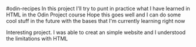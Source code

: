   #odin-recipes
In this project I'll try to punt in practice what I have learned in HTML in the Odin Project course
Hope this goes well and I can do some cool stuff in the future with the bases that I'm currently learning right now


Interesting project. I was able to creat an simple website and I understood the limitations with HTML